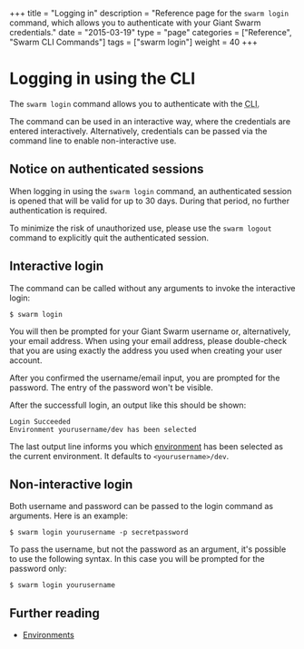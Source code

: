 +++
title = "Logging in"
description = "Reference page for the `swarm login` command, which allows you to authenticate with your Giant Swarm credentials."
date = "2015-03-19"
type = "page"
categories = ["Reference", "Swarm CLI Commands"]
tags = ["swarm login"]
weight = 40
+++

# Logging in using the CLI

The `swarm login` command allows you to authenticate with the <abbr title="command line interface">CLI</appr>.

The command can be used in an interactive way, where the credentials are entered interactively. Alternatively, credentials can be passed via the command line to enable non-interactive use.

## Notice on authenticated sessions

When logging in using the `swarm login` command, an authenticated session is opened that will be valid for up to 30 days. During that period, no further authentication is required.

To minimize the risk of unauthorized use, please use the `swarm logout` command to explicitly quit the authenticated session.

## Interactive login

The command can be called without any arguments to invoke the interactive login:

```nohighlight
$ swarm login
```

You will then be prompted for your Giant Swarm username or, alternatively, your email address. When using your email address, please double-check that you are using exactly the address you used when creating your user account.

After you confirmed the username/email input, you are prompted for the password. The entry of the password won't be visible.

After the successfull login, an output like this should be shown:

```nohighlight
Login Succeeded
Environment yourusername/dev has been selected
```

The last output line informs you which [environment](/reference/cli/env/) has been selected as the current environment. It defaults to `<yourusername>/dev`.

## Non-interactive login

Both username and password can be passed to the login command as arguments. Here is an example:

```nohighlight
$ swarm login yourusername -p secretpassword
```

To pass the username, but not the password as an argument, it's possible to use the following syntax. In this case you will be prompted for the password only:

```nohighlight
$ swarm login yourusername
```

## Further reading

* [Environments](/reference/cli/env/)

